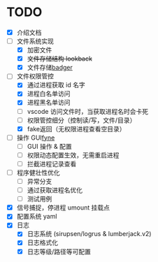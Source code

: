 
# TODO

- [x] 介绍文档
- [ ] 文件系统实现
  - [x] 加密文件
  - [x] ~~文件存储结构 lookback~~
  - [x] 文件存储[badger](https://github.com/dgraph-io/badger)
- [ ] 文件权限管控
  - [x] 通过进程获取 id 名字
  - [x] 进程白名单访问
  - [x] 进程黑名单访问
  - [ ] vscode 访问文件时，当获取进程名时会卡死
  - [ ] 权限管控细分（控制读/写，文件/目录）
  - [x] fake返回（无权限进程查看空目录）
- [ ] 操作 GUI[fyne](https://github.com/fyne-io/fyne)
  - [ ] GUI 操作 & 配置
  - [ ] 权限动态配置生效，无需重启进程
  - [ ] 拦截进程记录查看
- [ ] 程序健壮性优化
  - [ ] 异常分支
  - [ ] 通过获取进程名优化
  - [ ] 测试用例
- [x] 信号捕捉，停进程 umount 挂载点
- [x] 配置系统 yaml
- [x] 日志
  - [x] 日志系统 (sirupsen/logrus & lumberjack.v2)
  - [x] 日志格式化
  - [x] 日志等级/路径等可配置
